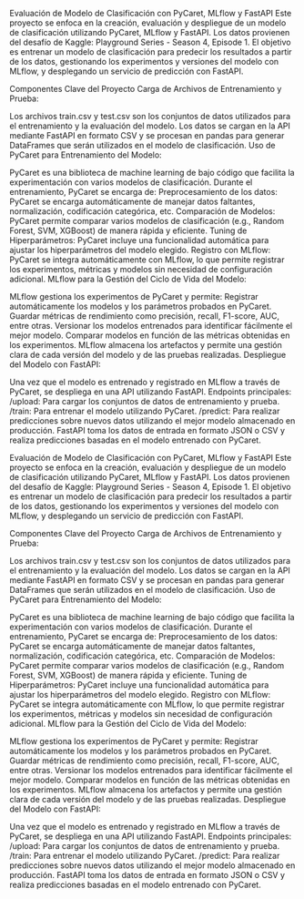 Evaluación de Modelo de Clasificación con PyCaret, MLflow y FastAPI
Este proyecto se enfoca en la creación, evaluación y despliegue de un modelo de clasificación utilizando PyCaret, MLflow y FastAPI. Los datos provienen del desafío de Kaggle: Playground Series - Season 4, Episode 1. El objetivo es entrenar un modelo de clasificación para predecir los resultados a partir de los datos, gestionando los experimentos y versiones del modelo con MLflow, y desplegando un servicio de predicción con FastAPI.

Componentes Clave del Proyecto
Carga de Archivos de Entrenamiento y Prueba:

Los archivos train.csv y test.csv son los conjuntos de datos utilizados para el entrenamiento y la evaluación del modelo.
Los datos se cargan en la API mediante FastAPI en formato CSV y se procesan en pandas para generar DataFrames que serán utilizados en el modelo de clasificación.
Uso de PyCaret para Entrenamiento del Modelo:

PyCaret es una biblioteca de machine learning de bajo código que facilita la experimentación con varios modelos de clasificación.
Durante el entrenamiento, PyCaret se encarga de:
Preprocesamiento de los datos: PyCaret se encarga automáticamente de manejar datos faltantes, normalización, codificación categórica, etc.
Comparación de Modelos: PyCaret permite comparar varios modelos de clasificación (e.g., Random Forest, SVM, XGBoost) de manera rápida y eficiente.
Tuning de Hiperparámetros: PyCaret incluye una funcionalidad automática para ajustar los hiperparámetros del modelo elegido.
Registro con MLflow: PyCaret se integra automáticamente con MLflow, lo que permite registrar los experimentos, métricas y modelos sin necesidad de configuración adicional.
MLflow para la Gestión del Ciclo de Vida del Modelo:

MLflow gestiona los experimentos de PyCaret y permite:
Registrar automáticamente los modelos y los parámetros probados en PyCaret.
Guardar métricas de rendimiento como precisión, recall, F1-score, AUC, entre otras.
Versionar los modelos entrenados para identificar fácilmente el mejor modelo.
Comparar modelos en función de las métricas obtenidas en los experimentos.
MLflow almacena los artefactos y permite una gestión clara de cada versión del modelo y de las pruebas realizadas.
Despliegue del Modelo con FastAPI:

Una vez que el modelo es entrenado y registrado en MLflow a través de PyCaret, se despliega en una API utilizando FastAPI.
Endpoints principales:
/upload: Para cargar los conjuntos de datos de entrenamiento y prueba.
/train: Para entrenar el modelo utilizando PyCaret.
/predict: Para realizar predicciones sobre nuevos datos utilizando el mejor modelo almacenado en producción.
FastAPI toma los datos de entrada en formato JSON o CSV y realiza predicciones basadas en el modelo entrenado con PyCaret.

Evaluación de Modelo de Clasificación con PyCaret, MLflow y FastAPI
Este proyecto se enfoca en la creación, evaluación y despliegue de un modelo de clasificación utilizando PyCaret, MLflow y FastAPI. Los datos provienen del desafío de Kaggle: Playground Series - Season 4, Episode 1. El objetivo es entrenar un modelo de clasificación para predecir los resultados a partir de los datos, gestionando los experimentos y versiones del modelo con MLflow, y desplegando un servicio de predicción con FastAPI.

Componentes Clave del Proyecto
Carga de Archivos de Entrenamiento y Prueba:

Los archivos train.csv y test.csv son los conjuntos de datos utilizados para el entrenamiento y la evaluación del modelo.
Los datos se cargan en la API mediante FastAPI en formato CSV y se procesan en pandas para generar DataFrames que serán utilizados en el modelo de clasificación.
Uso de PyCaret para Entrenamiento del Modelo:

PyCaret es una biblioteca de machine learning de bajo código que facilita la experimentación con varios modelos de clasificación.
Durante el entrenamiento, PyCaret se encarga de:
Preprocesamiento de los datos: PyCaret se encarga automáticamente de manejar datos faltantes, normalización, codificación categórica, etc.
Comparación de Modelos: PyCaret permite comparar varios modelos de clasificación (e.g., Random Forest, SVM, XGBoost) de manera rápida y eficiente.
Tuning de Hiperparámetros: PyCaret incluye una funcionalidad automática para ajustar los hiperparámetros del modelo elegido.
Registro con MLflow: PyCaret se integra automáticamente con MLflow, lo que permite registrar los experimentos, métricas y modelos sin necesidad de configuración adicional.
MLflow para la Gestión del Ciclo de Vida del Modelo:

MLflow gestiona los experimentos de PyCaret y permite:
Registrar automáticamente los modelos y los parámetros probados en PyCaret.
Guardar métricas de rendimiento como precisión, recall, F1-score, AUC, entre otras.
Versionar los modelos entrenados para identificar fácilmente el mejor modelo.
Comparar modelos en función de las métricas obtenidas en los experimentos.
MLflow almacena los artefactos y permite una gestión clara de cada versión del modelo y de las pruebas realizadas.
Despliegue del Modelo con FastAPI:

Una vez que el modelo es entrenado y registrado en MLflow a través de PyCaret, se despliega en una API utilizando FastAPI.
Endpoints principales:
/upload: Para cargar los conjuntos de datos de entrenamiento y prueba.
/train: Para entrenar el modelo utilizando PyCaret.
/predict: Para realizar predicciones sobre nuevos datos utilizando el mejor modelo almacenado en producción.
FastAPI toma los datos de entrada en formato JSON o CSV y realiza predicciones basadas en el modelo entrenado con PyCaret.
